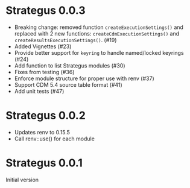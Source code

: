 Strategus 0.0.3
===============

- Breaking change: removed function `createExecutionSettings()` and replaced with 2 new functions: `createCdmExecutionSettings()` and `createResultsExecutionSettings()`. (#19)
- Added Vignettes (#23)
- Provide better support for `keyring` to handle named/locked keyrings (#24)
- Add function to list Strategus modules (#30)
- Fixes from testing (#36)
- Enforce module structure for proper use with renv (#37)
- Support CDM 5.4 source table format (#41)
- Add unit tests (#47)


Strategus 0.0.2
===============

- Updates renv to 0.15.5
- Call renv::use() for each module


Strategus 0.0.1
===============

Initial version
